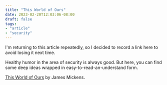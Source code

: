 ```yaml
---
title: "This World of Ours"
date: 2023-02-20T12:03:06-08:00
draft: false
tags:
- "article"
- "security"
---
```


I'm returning to this article repeatedly, so I decided to record a link here to avoid losing it next time.

Healthy humor in the area of security is always good. But here, you can find some deep ideas wrapped in easy-to-read-an-understand form.


[This World of Ours](https://www.usenix.org/system/files/1401_08-12_mickens.pdf) by James Mickens.

